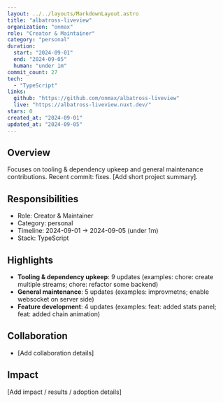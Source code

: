 ```yaml
---
layout: ../../layouts/MarkdownLayout.astro
title: "albatross-liveview"
organization: "onmax"
role: "Creator & Maintainer"
category: "personal"
duration:
  start: "2024-09-01"
  end: "2024-09-05"
  human: "under 1m"
commit_count: 27
tech:
  - "TypeScript"
links:
  github: "https://github.com/onmax/albatross-liveview"
  live: "https://albatross-liveview.nuxt.dev/"
stars: 0
created_at: "2024-09-01"
updated_at: "2024-09-05"
---
```

## Overview
Focuses on tooling & dependency upkeep and general maintenance contributions. Recent commit: fixes. [Add short project summary].

## Responsibilities
- Role: Creator & Maintainer
- Category: personal
- Timeline: 2024-09-01 -> 2024-09-05 (under 1m)
- Stack: TypeScript

## Highlights
- **Tooling & dependency upkeep**: 9 updates (examples: chore: create multiple streams; chore: refactor some backend)
- **General maintenance**: 5 updates (examples: improvmetns; enable websocket on server side)
- **Feature development**: 4 updates (examples: feat: added stats panel; feat: added chain animation)

## Collaboration
- [Add collaboration details]

## Impact
[Add impact / results / adoption details]
